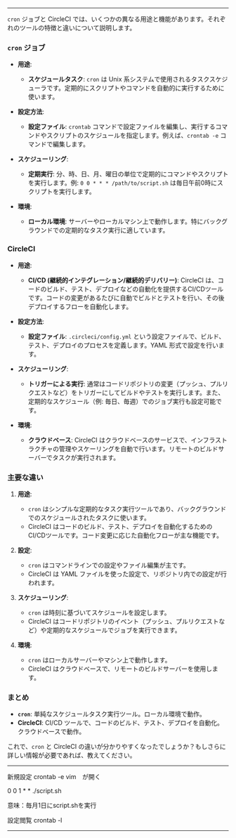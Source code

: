

---

`cron` ジョブと CircleCI では、いくつかの異なる用途と機能があります。それぞれのツールの特徴と違いについて説明します。

### `cron` ジョブ

- **用途**:
  - **スケジュールタスク**: `cron` は Unix 系システムで使用されるタスクスケジューラです。定期的にスクリプトやコマンドを自動的に実行するために使います。
  
- **設定方法**:
  - **設定ファイル**: `crontab` コマンドで設定ファイルを編集し、実行するコマンドやスクリプトのスケジュールを指定します。例えば、`crontab -e` コマンドで編集します。
  
- **スケジューリング**:
  - **定期実行**: 分、時、日、月、曜日の単位で定期的にコマンドやスクリプトを実行します。例: `0 0 * * * /path/to/script.sh` は毎日午前0時にスクリプトを実行します。

- **環境**:
  - **ローカル環境**: サーバーやローカルマシン上で動作します。特にバックグラウンドでの定期的なタスク実行に適しています。

### CircleCI

- **用途**:
  - **CI/CD (継続的インテグレーション/継続的デリバリー)**: CircleCI は、コードのビルド、テスト、デプロイなどの自動化を提供するCI/CDツールです。コードの変更があるたびに自動でビルドとテストを行い、その後デプロイするフローを自動化します。

- **設定方法**:
  - **設定ファイル**: `.circleci/config.yml` という設定ファイルで、ビルド、テスト、デプロイのプロセスを定義します。YAML 形式で設定を行います。
  
- **スケジューリング**:
  - **トリガーによる実行**: 通常はコードリポジトリの変更（プッシュ、プルリクエストなど）をトリガーにしてビルドやテストを実行します。また、定期的なスケジュール（例: 毎日、毎週）でのジョブ実行も設定可能です。

- **環境**:
  - **クラウドベース**: CircleCI はクラウドベースのサービスで、インフラストラクチャの管理やスケーリングを自動で行います。リモートのビルドサーバーでタスクが実行されます。

### 主要な違い

1. **用途**:
   - `cron` はシンプルな定期的なタスク実行ツールであり、バックグラウンドでのスケジュールされたタスクに使います。
   - CircleCI はコードのビルド、テスト、デプロイを自動化するためのCI/CDツールです。コード変更に応じた自動化フローが主な機能です。

2. **設定**:
   - `cron` はコマンドラインでの設定やファイル編集が主です。
   - CircleCI は YAML ファイルを使った設定で、リポジトリ内での設定が行われます。

3. **スケジューリング**:
   - `cron` は時刻に基づいてスケジュールを設定します。
   - CircleCI はコードリポジトリのイベント（プッシュ、プルリクエストなど）や定期的なスケジュールでジョブを実行できます。

4. **環境**:
   - `cron` はローカルサーバーやマシン上で動作します。
   - CircleCI はクラウドベースで、リモートのビルドサーバーを使用します。

### まとめ

- **`cron`**: 単純なスケジュールタスク実行ツール。ローカル環境で動作。
- **CircleCI**: CI/CD ツールで、コードのビルド、テスト、デプロイを自動化。クラウドベースで動作。

これで、`cron` と CircleCI の違いが分かりやすくなったでしょうか？もしさらに詳しい情報が必要であれば、教えてください。

---

新規設定
crontab -e
vim　が開く

0 0 1 * * ./script.sh

意味：毎月1日にscript.shを実行

設定閲覧
crontab -l

---
